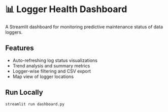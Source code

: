 # 📊 Logger Health Dashboard

A Streamlit dashboard for monitoring predictive maintenance status of data loggers.

## Features
- Auto-refreshing log status visualizations
- Trend analysis and summary metrics
- Logger-wise filtering and CSV export
- Map view of logger locations

## Run Locally
```bash
streamlit run dashboard.py

